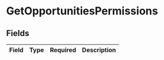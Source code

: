 # GetOpportunitiesPermissions


## Fields

| Field       | Type        | Required    | Description |
| ----------- | ----------- | ----------- | ----------- |